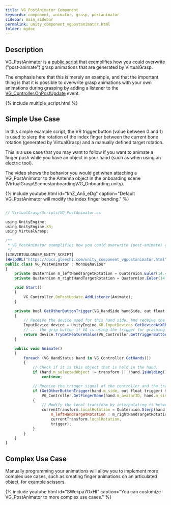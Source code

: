 ```yaml
---
title: VG_PostAnimator Component
keywords: component, animator, grasp, postanimator
sidebar: main_sidebar
permalink: unity_component_vgpostanimator.html
folder: mydoc
---
```


## Description

VG_PostAnimator is a <a href="#" data-toggle="tooltip" data-original-title="{{site.data.glossary.VGPublicScript}}">public script</a> that exemplifies how you could overwrite ("post-animate") grasp animations that are generated by VirtualGrasp.

The emphasis here that this is merely an example, and that the important thing is that it is possible to overwrite grasp animations with your own animations 
during grasping by adding a listener to the [VG_Controller.OnPostUpdate](virtualgrasp_unityapi.html#onpostupdate) event.

{% include multiple_script.html %}

## Simple Use Case

In this simple example script, the VR trigger button (value between 0 and 1) is used to slerp the rotation of the index finger between the current bone rotation 
(generated by VirtualGrasp) and a manually defined target rotation. 

This is a use case that you may want to follow if you want to animate a finger push while you have an object in your hand (such as when using an electric tool). 

The video shows the behavior you would get when attaching a VG_PostAnimator to the Antenna object in the onboarding scene (VirtualGrasp\Scenes\onboarding\VG_Onboarding.unity).

<!--{% include image.html file="gifs/post_animator.gif" width="100%" alt="VG_PostAnimator" caption="Default VG_PostAnimator will modify the index finger bending." %}-->
 
{% include youtube.html id="khZ_An5_eDg" caption="Default VG_PostAnimator will modify the index finger bending." %}

```js

// VirtualGrasp/Scripts/VG_PostAnimator.cs

using UnityEngine;
using UnityEngine.XR;
using VirtualGrasp;

/** 
 * VG_PostAnimator exemplifies how you could overwrite (post-animate) grasp animations that are handled by VirtualGrasp.
 */
[LIBVIRTUALGRASP_UNITY_SCRIPT]
[HelpURL("https://docs.gleechi.com/unity_component_vgpostanimator.html")]
public class VG_PostAnimator : MonoBehaviour
{
    private Quaternion m_leftHandTargetRotation = Quaternion.Euler(14.47f, -274.42f, -348.29f);
    private Quaternion m_rightHandTargetRotation = Quaternion.Euler(14.47f, 274.42f, 348.29f);

    void Start()
    {
        VG_Controller.OnPostUpdate.AddListener(Animate);
    }

    private bool GetOtherButtonTrigger(VG_HandSide handSide, out float trigger)
    {
        // Receive the device used for this hand side, and receive the trigger value of ...
        InputDevice device = UnityEngine.XR.InputDevices.GetDeviceAtXRNode(handSide == VG_HandSide.LEFT ? XRNode.LeftHand : XRNode.RightHand);
        // ... the grip button if VG is using the trigger for grasping (or the other way around)
        return device.TryGetFeatureValue(VG_Controller.GetTriggerButton() == VG_VrButton.GRIP ? CommonUsages.trigger : CommonUsages.grip, out trigger);
    }

    public void Animate()
    {
        foreach (VG_HandStatus hand in VG_Controller.GetHands())
        {
            // Check if it is this object that is held in the hand.
            if (hand.m_selectedObject != transform || !hand.IsHolding())
                continue;

            // Receive the trigger signal of the controller and the transform of the first (0) bone of the index finger (1).
            if (GetOtherButtonTrigger(hand.m_side, out float trigger) &&
                VG_Controller.GetFingerBone(hand.m_avatarID, hand.m_side, 1, 0, out Transform currentTransform) == VG_ReturnCode.SUCCESS)
            {
                // Modify the local transform by interpolating it between the current and the target rotation.
                currentTransform.localRotation = Quaternion.Slerp(hand.m_side == VG_HandSide.LEFT ?
                    m_leftHandTargetRotation : m_rightHandTargetRotation,
                    currentTransform.localRotation,
                    trigger);
            }
        }
    }
}

````

## Complex Use Case

Manually programming your animations will allow you to implement more complex use cases, such as creating finger animations on an articulated object, for example scissors.

{% include youtube.html id="SWekpa7OxHI" caption="You can customize VG_PostAnimator to more complex use cases." %}

